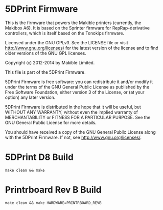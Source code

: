 5DPrint Firmware
===================

This is the firmware that powers the Makible printers (currently, the Makibox
A6).  It is based on the Sprinter firmware for RepRap-derivative controllers,
which is itself based on the Tonokips firmware.

Licensed under the GNU GPLv3.
See the LICENSE file or visit http://www.gnu.org/licenses/ for the latest 
version of the license and to find older versions of the GNU GPL licenses.

Copyright (c) 2012-2014 by Makible Limited.
 
This file is part of the 5DPrint Firmware.
 
5DPrint Firmware is free software: you can redistribute it and/or modify it 
under the terms of the GNU General Public License as published by the Free 
Software Foundation, either version 3 of the License, or (at your option) any 
later version.
 
5DPrint Firmware is distributed in the hope that it will be useful, but WITHOUT ANY 
WARRANTY; without even the implied warranty of MERCHANTABILITY or FITNESS FOR A 
PARTICULAR PURPOSE. See the GNU General Public License for more details.

You should have received a copy of the GNU General Public License along with 
the 5DPrint Firmware.  If not, see <http://www.gnu.org/licenses/>.

5DPrint D8 Build
===================
```
make clean && make
```

Printrboard Rev B Build
===================
```
make clean && make HARDWARE=PRINTRBOARD_REVB
```

